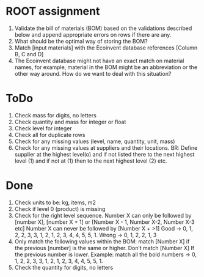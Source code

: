 # ROOT assignment

1. Validate the bill of materials (BOM) based on the validations described below and append appropriate errors on rows if there are any.
2. What should be the optimal way of storing the BOM? 
3. Match [input materials] with the Ecoinvent database references [Column B, C and D]
4. The Ecoinvent database might not have an exact match on material names, for example, material in the BOM might be an abbreviation or the other way around. How do we want to deal with this situation?

# ToDo
1. Check mass for digits, no letters
2. Check quantity and mass for integer or float
3. Check level for integer
4. Check all for duplicate rows
5. Check for any missing values (level, name, quantity, unit, mass)
6. Check for any missing values at suppliers and their locations. BR: Define supplier at the highest level(o) and if not listed there to the next highest level (1) and if not at (1) then to the next highest level (2) etc.

# Done
1. Check units to be: kg, items, m2
2. Check if level 0 (product) is missing
3. Check for the right level sequence. Number X can only be followed by [number X], [number X + 1] or [Number X - 1, Number X-2, Number X-3 etc] Number X can never be followed by [Number X + >1]  Good → 0, 1, 2, 2, 3, 3, 1, 2, 1, 2, 3, 4, 4, 5, 5, 1. Wrong → 0, 1, 2, 2, 1, 3
4. Only match the following values within the BOM: match [Number X] if the previous [number] is the same or higher. Don’t match [Number X] If the previous number is lower. Example: match all the bold numbers → 0, 1, 2, 2, 3, 3, 1, 2, 1, 2, 3, 4, 4, 5, 5, 1.
5. Check the quantity for digits, no letters